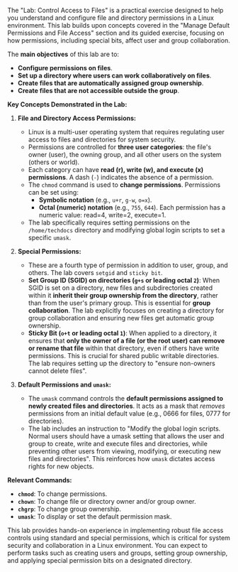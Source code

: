 The "Lab: Control Access to Files" is a practical exercise designed to help you understand and configure file and directory permissions in a Linux environment. This lab builds upon concepts covered in the "Manage Default Permissions and File Access" section and its guided exercise, focusing on how permissions, including special bits, affect user and group collaboration.

The **main objectives** of this lab are to:
*   **Configure permissions on files**.
*   **Set up a directory where users can work collaboratively on files**.
*   **Create files that are automatically assigned group ownership**.
*   **Create files that are not accessible outside the group**.

**Key Concepts Demonstrated in the Lab:**

1.  **File and Directory Access Permissions:**
    *   Linux is a multi-user operating system that requires regulating user access to files and directories for system security.
    *   Permissions are controlled for **three user categories**: the file's owner (user), the owning group, and all other users on the system (others or world).
    *   Each category can have **read (r), write (w), and execute (x) permissions**. A dash (`-`) indicates the absence of a permission.
    *   The `chmod` command is used to **change permissions**. Permissions can be set using:
        *   **Symbolic notation** (e.g., `u+r`, `g-w`, `o=x`).
        *   **Octal (numeric) notation** (e.g., `755`, `644`). Each permission has a numeric value: read=4, write=2, execute=1.
    *   The lab specifically requires setting permissions on the `/home/techdocs` directory and modifying global login scripts to set a specific `umask`.

2.  **Special Permissions:**
    *   These are a fourth type of permission in addition to user, group, and others. The lab covers `setgid` and `sticky bit`.
    *   **Set Group ID (SGID) on directories (`g+s` or leading octal `2`)**: When SGID is set on a directory, new files and subdirectories created within it **inherit their group ownership from the directory**, rather than from the user's primary group. This is essential for **group collaboration**. The lab explicitly focuses on creating a directory for group collaboration and ensuring new files get automatic group ownership.
    *   **Sticky Bit (`o+t` or leading octal `1`)**: When applied to a directory, it ensures that **only the owner of a file (or the root user) can remove or rename that file** within that directory, even if others have write permissions. This is crucial for shared public writable directories. The lab requires setting up the directory to "ensure non-owners cannot delete files".

3.  **Default Permissions and `umask`:**
    *   The `umask` command controls the **default permissions assigned to newly created files and directories**. It acts as a mask that *removes* permissions from an initial default value (e.g., 0666 for files, 0777 for directories).
    *   The lab includes an instruction to "Modify the global login scripts. Normal users should have a umask setting that allows the user and group to create, write and execute files and directories, while preventing other users from viewing, modifying, or executing new files and directories". This reinforces how `umask` dictates access rights for new objects.

**Relevant Commands:**
*   **`chmod`**: To change permissions.
*   **`chown`**: To change file or directory owner and/or group owner.
*   **`chgrp`**: To change group ownership.
*   **`umask`**: To display or set the default permission mask.

This lab provides hands-on experience in implementing robust file access controls using standard and special permissions, which is critical for system security and collaboration in a Linux environment. You can expect to perform tasks such as creating users and groups, setting group ownership, and applying special permission bits on a designated directory.